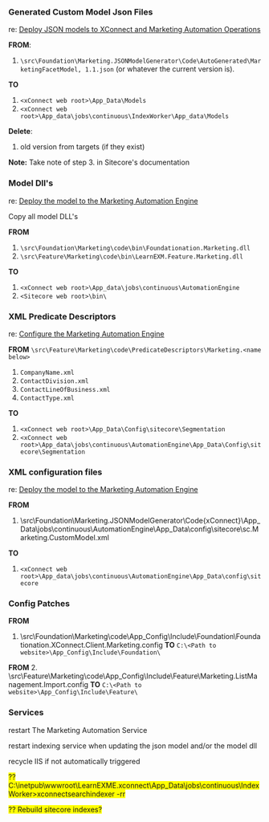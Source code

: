 ﻿### Generated Custom Model Json Files
re: [Deploy JSON models to XConnect and Marketing Automation Operations ](https://doc.sitecore.com/developers/90/sitecore-experience-platform/en/deploy-a-custom-model.html#idp16829_body)

**FROM**: 
1. `\src\Foundation\Marketing.JSONModelGenerator\Code\AutoGenerated\MarketingFacetModel, 1.1.json`
(or whatever the current version is).

**TO**    
1. `<xConnect web root>\App_Data\Models` 
2. `<xConnect web root>\App_data\jobs\continuous\IndexWorker\App_data\Models` 

**Delete**:

1. old version from targets (if they exist)

**Note:**
Take note of step 3. in Sitecore's documentation

### Model Dll's

re: [Deploy the model to the Marketing Automation Engine](https://doc.sitecore.com/developers/90/sitecore-experience-platform/en/deploy-a-custom-model.html#idp16850_body)

Copy all model DLL's

**FROM** 
1. `\src\Foundation\Marketing\code\bin\Foundationation.Marketing.dll`
2. `\src\Feature\Marketing\code\bin\LearnEXM.Feature.Marketing.dll`

**TO**
1. `<xConnect web root>\App_data\jobs\continuous\AutomationEngine` 
2. `<Sitecore web root>\bin\`
    
 ### XML Predicate Descriptors
re: [Configure the Marketing Automation Engine](https://doc.sitecore.com/developers/90/sitecore-experience-platform/en/create-a-custom-condition-and-segmentation-query.html#idp26394_body)

**FROM**
`\src\Feature\Marketing\code\PredicateDescriptors\Marketing.<name below>`
1. `CompanyName.xml`
2. `ContactDivision.xml`
3. `ContactLineOfBusiness.xml`
4. `ContactType.xml`


**TO**
1. `<xConnect web root>\App_Data\Config\sitecore\Segmentation`
2. `<xConnect web root>\App_data\jobs\continuous\AutomationEngine\App_Data\Config\sitecore\Segmentation`

### XML configuration files

re: [Deploy the model to the Marketing Automation Engine](https://doc.sitecore.com/developers/90/sitecore-experience-platform/en/deploy-a-custom-model.html#idp16850_body)

**FROM**
1. \src\Foundation\Marketing.JSONModelGenerator\Code\{xConnect}\App_Data\jobs\continuous\AutomationEngine\App_Data\config\sitecore\sc.Marketing.CustomModel.xml


**TO**
1. `<xConnect web root>\App_data\jobs\continuous\AutomationEngine\App_Data\config\sitecore` 


### Config Patches

**FROM**
1. \src\Foundation\Marketing\code\App_Config\Include\Foundation\Foundationation.XConnect.Client.Marketing.config
**TO**
`C:\<Path to website>\App_Config\Include\Foundation\`

**FROM**
2. \src\Feature\Marketing\code\App_Config\Include\Feature\Marketing.ListManagement.Import.config
**TO**
`C:\<Path to website>\App_Config\Include\Feature\`


### Services

restart The Marketing Automation Service

restart indexing service when updating the json model and/or the model dll

recycle IIS if not automatically triggered

<span style="background-color:yellow">?? C:\inetpub\wwwroot\LearnEXME.xconnect\App_Data\jobs\continuous\IndexWorker>xconnectsearchindexer -rr</span>

<span style="background-color:yellow">?? Rebuild sitecore indexes?</span>



